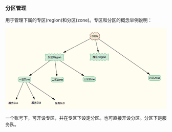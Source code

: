 ### 分区管理

用于管理下属的专区\(region\)和分区\(zone\)。专区和分区的概念举例说明：

![](/assets/region)

一个账号下，可开设专区，并在专区下设定分区。也可直接开设分区。分区下是服务队。

